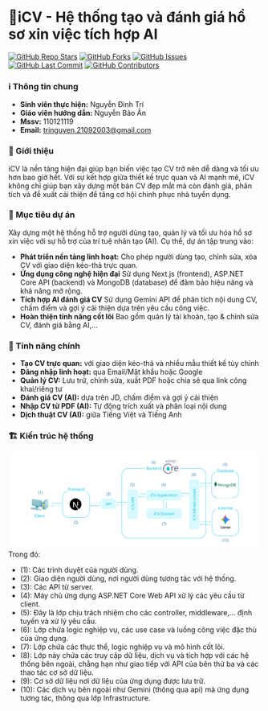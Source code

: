 # 📄iCV - Hệ thống tạo và đánh giá hồ sơ xin việc tích hợp AI
[![GitHub Repo Stars](https://img.shields.io/github/stars/dinhtri21/tn-da21ttb-110121119-nguyendinhtri-icv)](https://github.com/dinhtri21/tn-da21ttb-110121119-nguyendinhtri-icv/stargazers) [![GitHub Forks](https://img.shields.io/github/forks/dinhtri21/tn-da21ttb-110121119-nguyendinhtri-icv)](https://github.com/dinhtri21/tn-da21ttb-110121119-nguyendinhtri-icv/network/members) [![GitHub Issues](https://img.shields.io/github/issues/dinhtri21/tn-da21ttb-110121119-nguyendinhtri-icv)](https://github.com/dinhtri21/tn-da21ttb-110121119-nguyendinhtri-icv/issues) [![GitHub Last Commit](https://img.shields.io/github/last-commit/dinhtri21/tn-da21ttb-110121119-nguyendinhtri-icv)](https://github.com/dinhtri21/tn-da21ttb-110121119-nguyendinhtri-icv/commits/main) [![GitHub Contributors](https://img.shields.io/github/contributors/dinhtri21/tn-da21ttb-110121119-nguyendinhtri-icv?style=flat&color=blue)](https://github.com/dinhtri21/tn-da21ttb-110121119-nguyendinhtri-icv/graphs/contributors)
### ℹ️ Thông tin chung
- **Sinh viên thực hiện:** Nguyễn Đình Trí  
- **Giáo viên hướng dẫn:** Nguyễn Bảo Ân  
- **Mssv:** 110121119  
- **Email:** [tringuyen.21092003@gmail.com](mailto:tringuyen.21092003@gmail.com)  
### 📝 Giới thiệu
iCV là nền tảng hiện đại giúp bạn biến việc tạo CV trở nên dễ dàng và tối ưu hơn bao giờ hết. Với sự kết hợp giữa thiết kế trực quan và AI mạnh mẽ, iCV không chỉ giúp bạn xây dựng một bản CV đẹp mắt mà còn đánh giá, phân tích và đề xuất cải thiện để tăng cơ hội chinh phục nhà tuyển dụng.
### 🎯 Mục tiêu dự án
Xây dựng một hệ thống hỗ trợ người dùng tạo, quản lý và tối ưu hóa hồ sơ xin việc với sự hỗ trợ của trí tuệ nhân tạo (AI). Cụ thể, dự án tập trung vào:
- **Phát triển nền tảng linh hoạt:** Cho phép người dùng tạo, chỉnh sửa, xóa CV với giao diện kéo-thả trực quan.
- **Ứng dụng công nghệ hiện đại** Sử dụng Next.js (frontend), ASP.NET Core API (backend) và MongoDB (database) để đảm bảo hiệu năng và khả năng mở rộng.
- **Tích hợp AI đánh giá CV** Sử dụng Gemini API để phân tích nội dung CV, chấm điểm và gợi ý cải thiện dựa trên yêu cầu công việc.
- **Hoàn thiện tính năng cốt lõi** Bao gồm quản lý tài khoản, tạo & chỉnh sửa CV, đánh giá bằng AI,...
### 🔑 Tính năng chính
- **Tạo CV trực quan:** với giao diện kéo-thả và nhiều mẫu thiết kế tùy chỉnh  
- **Đăng nhập linh hoạt:** qua Email/Mật khẩu hoặc Google  
- **Quản lý CV:** Lưu trữ, chỉnh sửa, xuất PDF hoặc chia sẻ qua link công khai/riêng tư  
- **Đánh giá CV (AI):** dựa trên JD, chấm điểm và gợi ý cải thiện  
- **Nhập CV từ PDF (AI):** Tự động trích xuất và phân loại nội dung  
- **Dịch thuật CV (AI):** giữa Tiếng Việt và Tiếng Anh  
### 🏗️ Kiến trúc hệ thống
![architecture](docs/images/architecture.png)
Trong đó:  
- (1): Các trình duyệt của người dùng.  
- (2): Giao diện người dùng, nơi người dùng tương tác với hệ thống.  
- (3): Các API từ server.  
- (4): Máy chủ ứng dụng ASP.NET Core Web API xử lý các yêu cầu từ client.  
- (5): Đây là lớp chịu trách nhiệm cho các controller, middleware,… định tuyến và xử lý yêu cầu.  
- (6): Lớp chứa logic nghiệp vụ, các use case và luồng công việc đặc thù của ứng dụng.  
- (7): Lớp chứa các thực thể, logic nghiệp vụ và mô hình cốt lõi.  
- (8): Lớp này chứa các truy cập dữ liệu, dịch vụ và tích hợp với các hệ thống bên ngoài, chẳng hạn như giao tiếp với API của bên thứ ba và các thao tác cơ sở dữ liệu.  
- (9): Cơ sở dữ liệu nơi dữ liệu của ứng dụng được lưu trữ.  
- (10): Các dịch vụ bên ngoài như Gemini (thông qua api) mà ứng dụng tương tác, thông qua lớp Infrastructure.  
